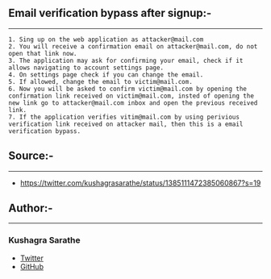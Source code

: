 ## Email verification bypass after signup:-
________________________________________________________________________________________________________________________________________

```
1. Sing up on the web application as attacker@mail.com
2. You will receive a confirmation email on attacker@mail.com, do not open that link now.
3. The application may ask for confirming your email, check if it allows navigating to account settings page.
4. On settings page check if you can change the email.
5. If allowed, change the email to victim@mail.com.
6. Now you will be asked to confirm victim@mail.com by opening the confirmation link received on victim@mail.com, insted of opening the new link go to attacker@mail.com inbox and open the previous received link.
7. If the application verifies vitim@mail.com by using perivious verification link received on attacker mail, then this is a email verification bypass. 
```

## Source:-
________________________________________________________________________________________________________________________________________
+ https://twitter.com/kushagrasarathe/status/1385111472385060867?s=19

## Author:-
_________________________________________________________________________________________________________________________________________
### Kushagra Sarathe
+ [Twitter](https://twitter.com/kushagrasarathe)
+ [GitHub](https://github.com/kushagrasarathe)
